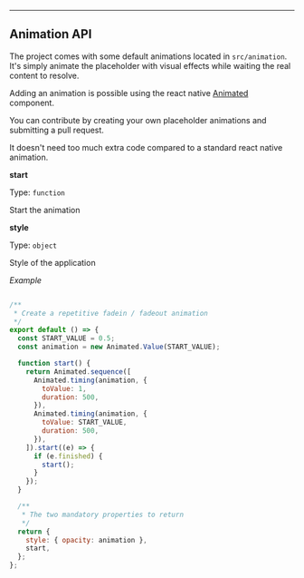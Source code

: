 ----------

## Animation API

The project comes with some default animations located in `src/animation`. It's simply animate the placeholder with visual effects while waiting the real content to resolve.

Adding an animation is possible using the react native [Animated](https://facebook.github.io/react-native/docs/animations.html) component.

You can contribute by creating your own placeholder animations and submitting a pull request.

It doesn't need too much extra code compared to a standard react native animation.

**start**

Type: `function`

Start the animation

**style**

Type: `object`

Style of the application


*Example*
```javascript

/**
 * Create a repetitive fadein / fadeout animation
 */
export default () => {
  const START_VALUE = 0.5;
  const animation = new Animated.Value(START_VALUE);

  function start() {
    return Animated.sequence([
      Animated.timing(animation, {
        toValue: 1,
        duration: 500,
      }),
      Animated.timing(animation, {
        toValue: START_VALUE,
        duration: 500,
      }),
    ]).start((e) => {
      if (e.finished) {
        start();
      }
    });
  }

  /**
   * The two mandatory properties to return
   */
  return {
    style: { opacity: animation },
    start,
  };
};
```
